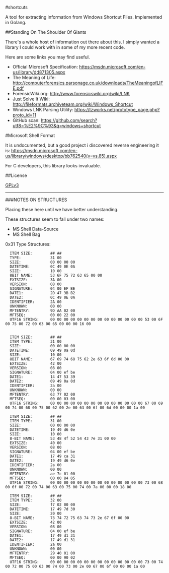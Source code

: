 #shortcuts

A tool for extracting information from Windows Shortcut Files. 
Implemented in Golang.

##Standing On The Shoulder Of Giants

There's a whole host of information out there about this. I simply
wanted a library I could work with in some of my more recent code. 

Here are some links you may find useful. 

- Official Microsoft Specification: https://msdn.microsoft.com/en-us/library/dd871305.aspx 
- The Meaning of Life: http://computerforensics.parsonage.co.uk/downloads/TheMeaningofLIFE.pdf 
- ForensicWiki.org: http://www.forensicswiki.org/wiki/LNK 
- Just Solve It Wiki: http://fileformats.archiveteam.org/wiki/Windows_Shortcut 
- Windows LNK Parsing Utility: https://tzworks.net/prototype_page.php?proto_id=11 
- GitHub scan: https://github.com/search?utf8=%E2%9C%93&q=windows+shortcut

#Microsoft Shell Format

It is undocumented, but a good project i discovered reverse engineering it is: 
https://msdn.microsoft.com/en-us/library/windows/desktop/bb762540(v=vs.85).aspx

For C developers, this library looks invaluable.

##License

[GPLv3](https://github.com/exponential-decay/shortcutz/blob/master/LICENSE)

---

###NOTES ON STRUCTURES

Placing these here until we have better understanding. 

These structures seem to fall under two names:

* MS Shell Data-Source
* MS Shell Bag

0x31 Type Structures:

      ITEM SIZE:        ## ##
      TYPE:             31 00
      SIZE:             00 00 00 00
      DATETIME:         0C 49 0E 0A 
      SIZE:             10 00 
      8BIT NAME:        53 6F 75 72 63 65 00 00 
      EXTSIZE:          3A 00 
      VERSION:          08 00 
      SIGNATURE:        04 00 EF BE 
      DATE1:            2D 47 3B B2 
      DATE2:            0C 49 0E 0A 
      IDENTIFIER:       2A 00 
      UNKNOWN:          00 00 
      MFTENTRY:         9D AA 02 00 
      MFTSEQ:           00 00 22 00 
      UTF16 STRING:     00 00 00 00 00 00 00 00 00 00 00 00 00 00 53 00 6F 00 75 00 72 00 63 00 65 00 00 00 16 00


      ITEM SIZE:        ## ##
      ITEM TYPE:        31 00
      SIZE:             00 00 00 00 
      DATETIME:         09 49 0a 0d 
      SIZE:             10 00 
      8BIT NAME:        67 69 74 68 75 62 2e 63 6f 6d 00 00 
      EXTSIZE:          42 00 
      VERSION:          08 00 
      SIGNATURE:        04 00 ef be 
      DATE1:            14 47 53 39 
      DATE2:            09 49 0a 0d 
      IDENTIFIER:       2a 00 
      UNKNOWN:          00 00 
      MFTENTRY:         63 77 02 00 
      MFTSEQ:           00 00 03 00 
      UTF16 STRING:     00 00 00 00 00 00 00 00 00 00 00 00 00 00 67 00 69 00 74 00 68 00 75 00 62 00 2e 00 63 00 6f 00 6d 00 00 00 1a 00

      ITEM SIZE:        ## ##
      ITEM TYPE:        31 00 
      SIZE:             00 00 00 00 
      DATETIME:         19 49 d6 0e 
      SIZE:             10 00 
      8-BIT NAME:       53 48 4f 52 54 43 7e 31 00 00
      EXTSIZE:          40 00 
      VERSION:          08 00 
      SIGNATURE:        04 00 ef be 
      DATE1:            17 49 ca 31 
      DATE2:            19 49 d6 0e 
      IDENTIFIER:       2a 00 
      UNKNOWN:          00 00 
      MFTENTRY:         ae 7c 01 00 
      MFTSEQ:           00 00 84 05 
      UTF16 STRING:     00 00 00 00 00 00 00 00 00 00 00 00 00 00 73 00 68 00 6f 00 72 00 74 00 63 00 75 00 74 00 7a 00 00 00 18 00

      ITEM SIZE:        ## ##
      ITEM TYPE:        32 00 
      SIZE:             f7 02 00 00 
      DATETIME:         17 49 7d 30 
      SIZE:             20 00 
      8-BIT NAME:       73 74 72 75 63 74 73 2e 67 6f 00 00 
      EXTSIZE:          42 00 
      VERSION:          08 00 
      SIGNATURE:        04 00 ef be 
      DATE1:            17 49 d1 31 
      DATE2:            17 49 d1 31
      IDENTIFIER:       2a 00 
      UNKNOWN:          00 00 
      MFTENTRY:         29 40 01 00 
      MFTSEQ:           00 00 90 02
      UTF16 STRING:     00 00 00 00 00 00 00 00 00 00 00 00 00 00 73 00 74 00 72 00 75 00 63 00 74 00 73 00 2e 00 67 00 6f 00 00 00 1a 00
